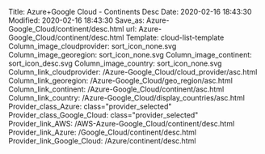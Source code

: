 Title: Azure+Google Cloud - Continents Desc
Date: 2020-02-16 18:43:30
Modified: 2020-02-16 18:43:30
Save_as: Azure-Google_Cloud/continent/desc.html
url: Azure-Google_Cloud/continent/desc.html
Template: cloud-list-template
Column_image_cloudprovider: sort_icon_none.svg
Column_image_georegion: sort_icon_none.svg
Column_image_continent: sort_icon_desc.svg
Column_image_country: sort_icon_none.svg
Column_link_cloudprovider: /Azure-Google_Cloud/cloud_provider/asc.html
Column_link_georegion: /Azure-Google_Cloud/geo_region/asc.html
Column_link_continent: /Azure-Google_Cloud/continent/asc.html
Column_link_country: /Azure-Google_Cloud/display_countries/asc.html
Provider_class_Azure: class="provider_selected"
Provider_class_Google_Cloud: class="provider_selected"
Provider_link_AWS: /AWS-Azure-Google_Cloud/continent/desc.html
Provider_link_Azure: /Google_Cloud/continent/desc.html
Provider_link_Google_Cloud: /Azure/continent/desc.html